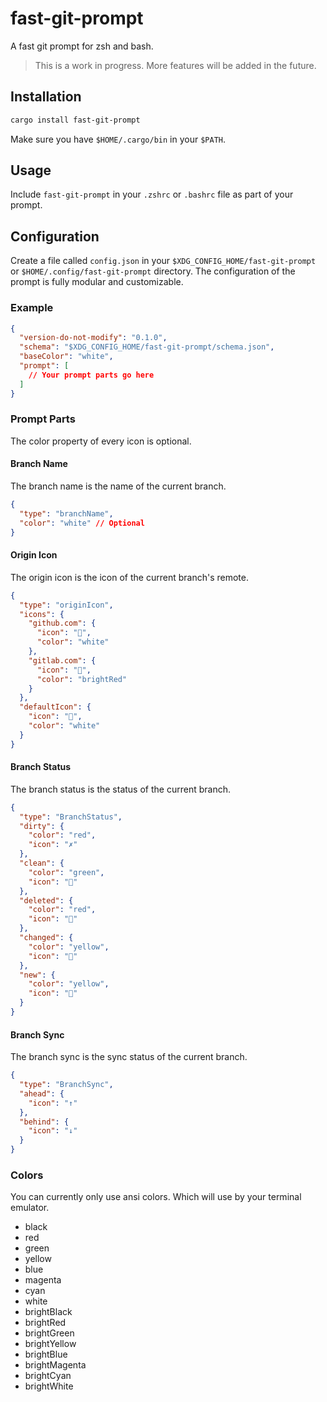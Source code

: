# fast-git-prompt

A fast git prompt for zsh and bash.

> This is a work in progress.
> More features will be added in the future.

## Installation

```bash
cargo install fast-git-prompt
```

Make sure you have `$HOME/.cargo/bin` in your `$PATH`.

## Usage

Include `fast-git-prompt` in your `.zshrc` or `.bashrc` file as part of your prompt.

## Configuration

Create a file called `config.json` in your `$XDG_CONFIG_HOME/fast-git-prompt` or `$HOME/.config/fast-git-prompt` directory.
The configuration of the prompt is fully modular and customizable.

### Example

```json
{
  "version-do-not-modify": "0.1.0",
  "schema": "$XDG_CONFIG_HOME/fast-git-prompt/schema.json",
  "baseColor": "white",
  "prompt": [
    // Your prompt parts go here
  ]
}
```

### Prompt Parts

The color property of every icon is optional.

#### Branch Name

The branch name is the name of the current branch.

```json
{
  "type": "branchName",
  "color": "white" // Optional
}
```

#### Origin Icon

The origin icon is the icon of the current branch's remote.

```json
{
  "type": "originIcon",
  "icons": {
    "github.com": {
      "icon": "",
      "color": "white"
    },
    "gitlab.com": {
      "icon": "",
      "color": "brightRed"
    }
  },
  "defaultIcon": {
    "icon": "",
    "color": "white"
  }
}
```

#### Branch Status

The branch status is the status of the current branch.

```json
{
  "type": "BranchStatus",
  "dirty": {
    "color": "red",
    "icon": "✗"
  },
  "clean": {
    "color": "green",
    "icon": "󰸞"
  },
  "deleted": {
    "color": "red",
    "icon": ""
  },
  "changed": {
    "color": "yellow",
    "icon": ""
  },
  "new": {
    "color": "yellow",
    "icon": ""
  }
}
```

#### Branch Sync

The branch sync is the sync status of the current branch.

```json
{
  "type": "BranchSync",
  "ahead": {
    "icon": "↑"
  },
  "behind": {
    "icon": "↓"
  }
}
```

### Colors

You can currently only use ansi colors. Which will use by your terminal emulator.

- black
- red
- green
- yellow
- blue
- magenta
- cyan
- white
- brightBlack
- brightRed
- brightGreen
- brightYellow
- brightBlue
- brightMagenta
- brightCyan
- brightWhite

